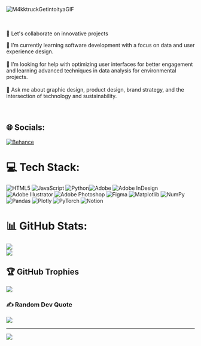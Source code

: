 <!-- Define yourself -->

![M4kktruckGetintoityaGIF](https://github.com/BlessingsMinga/BlessingsMinga/assets/113256890/e8a9d0df-f2b6-4d28-95de-7dcfe79c3abd) <br/><br/><br/>

👯 Let's collaborate on innovative projects

🌱 I’m currently learning software development with a focus on data and user experience design. <br/><br/>
🤔 I’m looking for help with optimizing user interfaces for better engagement and learning advanced techniques in data analysis for environmental projects. <br/><br/>
💬 Ask me about graphic design, product design, brand strategy, and the intersection of technology and sustainability.<br/><br/><br/>


## 🌐 Socials:
[![Behance](https://img.shields.io/badge/Behance-1769ff?logo=behance&logoColor=white)](https://behance.net/BLESSINGSMINGA) 

# 💻 Tech Stack:
![HTML5](https://img.shields.io/badge/html5-%23E34F26.svg?style=flat-square&logo=html5&logoColor=white) ![JavaScript](https://img.shields.io/badge/javascript-%23323330.svg?style=flat-square&logo=javascript&logoColor=%23F7DF1E) ![Python](https://img.shields.io/badge/python-3670A0?style=flat-square&logo=python&logoColor=ffdd54)![Adobe](https://img.shields.io/badge/adobe-%23FF0000.svg?style=flat-square&logo=adobe&logoColor=white) ![Adobe InDesign](https://img.shields.io/badge/Adobe%20InDesign-49021F?style=flat-square&logo=adobeindesign&logoColor=FF3366) ![Adobe Illustrator](https://img.shields.io/badge/adobe%20illustrator-%23FF9A00.svg?style=flat-square&logo=adobe%20illustrator&logoColor=white) ![Adobe Photoshop](https://img.shields.io/badge/adobe%20photoshop-%2331A8FF.svg?style=flat-square&logo=adobe%20photoshop&logoColor=white) ![Figma](https://img.shields.io/badge/figma-%23F24E1E.svg?style=flat-square&logo=figma&logoColor=white) ![Matplotlib](https://img.shields.io/badge/Matplotlib-%23ffffff.svg?style=flat-square&logo=Matplotlib&logoColor=black) ![NumPy](https://img.shields.io/badge/numpy-%23013243.svg?style=flat-square&logo=numpy&logoColor=white) ![Pandas](https://img.shields.io/badge/pandas-%23150458.svg?style=flat-square&logo=pandas&logoColor=white) ![Plotly](https://img.shields.io/badge/Plotly-%233F4F75.svg?style=flat-square&logo=plotly&logoColor=white) ![PyTorch](https://img.shields.io/badge/PyTorch-%23EE4C2C.svg?style=flat-square&logo=PyTorch&logoColor=white)  ![Notion](https://img.shields.io/badge/Notion-%23000000.svg?style=flat-square&logo=notion&logoColor=white)
# 📊 GitHub Stats:
![](https://github-readme-stats.vercel.app/api?username=BlessingsMinga&theme=transparent&hide_border=false&include_all_commits=true&count_private=true)<br/>
![](https://github-readme-streak-stats.herokuapp.com/?user=BlessingsMinga&theme=transparent&hide_border=false)<br/>

## 🏆 GitHub Trophies
![](https://github-profile-trophy.vercel.app/?username=BlessingsMinga&theme=radical&no-frame=false&no-bg=true&margin-w=4)

### ✍️ Random Dev Quote
![](https://quotes-github-readme.vercel.app/api?type=horizontal&theme=tokyonight)

---
[![](https://visitcount.itsvg.in/api?id=BlessingsMinga&icon=5&color=1)](https://visitcount.itsvg.in)

<!-- Proudly created with GPRM ( https://gprm.itsvg.in ) -->
